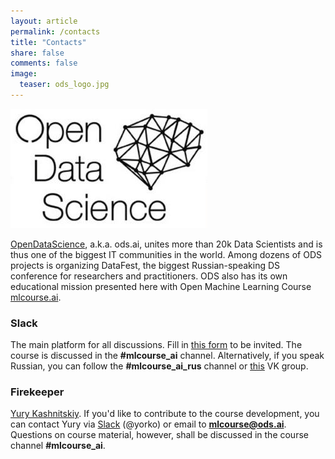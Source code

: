 ```yaml
---
layout: article
permalink: /contacts
title: "Contacts"
share: false
comments: false
image:
  teaser: ods_logo.jpg
---
```


<img src='../images/ods_logo.jpg'>

[OpenDataScience](http://ods.ai), a.k.a. ods.ai, unites more than 20k Data Scientists and is thus one of the biggest IT communities in the world. Among dozens of ODS projects is organizing DataFest, the biggest Russian-speaking DS conference for researchers and practitioners. ODS also has its own educational mission presented here with Open Machine Learning Course [mlcourse.ai](https://mlcourse.ai).

### Slack
The main platform for all discussions. Fill in [this form](https://docs.google.com/forms/d/1_pDNuVHwBxV5wuOcdaXoxBZneyAQcqfOl4V2qkqKbNQ/edit) to be invited. The course is discussed in the **#mlcourse_ai** channel. Alternatively, if you speak Russian, you can follow the **#mlcourse_ai_rus** channel or [this](https://vk.com/mlcourse) VK group.

### Firekeeper
[Yury Kashnitskiy](https://yorko.github.io/). If you'd like to contribute to the course development, you can contact Yury via [Slack](http://ods.ai) (@yorko) or email to **mlcourse@ods.ai**. Questions on course material, however, shall be discussed in the course channel **#mlcourse_ai**.

